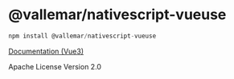 # @vallemar/nativescript-vueuse

```javascript
npm install @vallemar/nativescript-vueuse
```

[Documentation (Vue3)](https://nativescriptvueuse.netlify.app/)


Apache License Version 2.0
